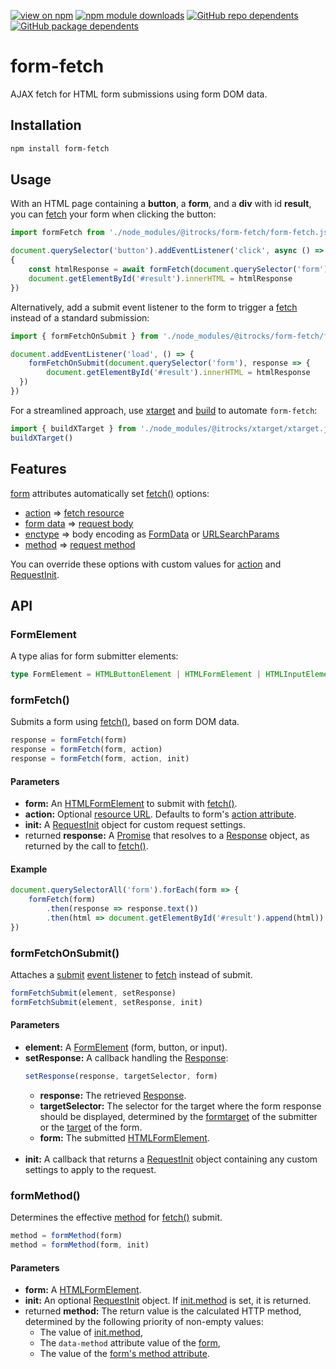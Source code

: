 [![view on npm](https://badgen.net/npm/v/@itrocks/form-fetch)](https://www.npmjs.org/package/@itrocks/form-fetch)
[![npm module downloads](https://badgen.net/npm/dt/@itrocks/form-fetch)](https://www.npmjs.org/package/@itrocks/form-fetch)
[![GitHub repo dependents](https://badgen.net/github/dependents-repo/itrocks-ts/form-fetch)](https://github.com/itrocks-ts/form-fetch/network/dependents?dependent_type=REPOSITORY)
[![GitHub package dependents](https://badgen.net/github/dependents-pkg/itrocks-ts/form-fetch)](https://github.com/itrocks-ts/form-fetch/network/dependents?dependent_type=PACKAGE)

# form-fetch

AJAX fetch for HTML form submissions using form DOM data.

## Installation

```bash
npm install form-fetch
```

## Usage

With an HTML page containing a **button**, a **form**, and a **div** with id **result**,
you can [fetch](https://developer.mozilla.org/docs/Web/API/Window/fetch) your form when clicking the button:

```ts
import formFetch from './node_modules/@itrocks/form-fetch/form-fetch.js'

document.querySelector('button').addEventListener('click', async () => 
{
	const htmlResponse = await formFetch(document.querySelector('form')).text()
	document.getElementById('#result').innerHTML = htmlResponse
})
```

Alternatively, add a submit event listener to the form
to trigger a [fetch](https://developer.mozilla.org/docs/Web/API/Window/fetch) instead of a standard submission:

```ts
import { formFetchOnSubmit } from './node_modules/@itrocks/form-fetch/form-fetch.js'

document.addEventListener('load', () => {
	formFetchOnSubmit(document.querySelector('form'), response => {
		document.getElementById('#result').innerHTML = htmlResponse
  })
})
```

For a streamlined approach, use [xtarget](https://www.npmjs.org/package/@itrocks/xtarget)
and [build](https://www.npmjs.org/package/@itrocks/build) to automate `form-fetch`:

```ts
import { buildXTarget } from './node_modules/@itrocks/xtarget/xtarget.js'
buildXTarget()
```

## Features

[form](https://developer.mozilla.org/docs/Web/HTML/Element/form) attributes
automatically set [fetch()](https://developer.mozilla.org/docs/Web/API/Window/fetch) options:

- [action](https://developer.mozilla.org/docs/Web/HTML/Element/form#action)
  => [fetch resource](https://developer.mozilla.org/docs/Web/API/Window/fetch#resource)
- [form data](https://developer.mozilla.org/docs/Web/HTML/Element/form)
  => [request body](https://developer.mozilla.org/en-US/docs/Web/API/RequestInit#body)
- [enctype](https://developer.mozilla.org/docs/Web/HTML/Element/form#enctype)
  => body encoding as [FormData](https://developer.mozilla.org/docs/Web/API/FormData)
  or [URLSearchParams](https://developer.mozilla.org/docs/Web/API/URLSearchParams)
- [method](https://developer.mozilla.org/docs/Web/HTML/Element/form#method)
  => [request method](https://developer.mozilla.org/en-US/docs/Web/API/RequestInit#method) 

You can override these options with custom values for [action](#formFetch)
and [RequestInit](https://developer.mozilla.org/en-US/docs/Web/API/RequestInit).

## API

### FormElement

A type alias for form submitter elements:

```ts
type FormElement = HTMLButtonElement | HTMLFormElement | HTMLInputElement
```

### formFetch()

Submits a form using [fetch()](https://developer.mozilla.org/docs/Web/API/Window/fetch),
based on form DOM data.

```ts
response = formFetch(form)
response = formFetch(form, action)
response = formFetch(form, action, init)
```

#### Parameters

- **form:**
  An [HTMLFormElement](https://developer.mozilla.org/docs/Web/API/HTMLFormElement)
  to submit with [fetch()](https://developer.mozilla.org/docs/Web/API/Window/fetch).
- **action:**
  Optional [resource URL](https://developer.mozilla.org/docs/Web/API/Window/fetch#resource).
  Defaults to form's [action attribute](https://developer.mozilla.org/docs/Web/HTML/Element/form#action).
- **init:**
  A [RequestInit](https://developer.mozilla.org/en-US/docs/Web/API/RequestInit) object
  for custom request settings.
- returned **response:**
  A [Promise](https://developer.mozilla.org/docs/Web/JavaScript/Reference/Global_Objects/Promise)
  that resolves to a [Response](https://developer.mozilla.org/docs/Web/API/Response) object,
  as returned by the call to [fetch()](https://developer.mozilla.org/docs/Web/API/Window/fetch).

#### Example

```ts
document.querySelectorAll('form').forEach(form => {
	formFetch(form)
		.then(response => response.text())
		.then(html => document.getElementById('#result').append(html))
})
```

### formFetchOnSubmit()

Attaches a [submit](https://developer.mozilla.org/docs/Web/API/HTMLFormElement/submit_event)
[event listener](https://developer.mozilla.org/docs/Web/API/EventTarget/addEventListener)
to [fetch](https://developer.mozilla.org/docs/Web/API/Window/fetch) instead of submit.

```ts
formFetchSubmit(element, setResponse)
formFetchSubmit(element, setResponse, init)
```

#### Parameters

- **element:**
  A [FormElement](#FormElement) (form, button, or input).
- **setResponse:**
  A callback handling the [Response](https://developer.mozilla.org/docs/Web/API/Response):
  ```ts
  setResponse(response, targetSelector, form)
  ```
  - **response:**
    The retrieved [Response](https://developer.mozilla.org/docs/Web/API/Response).
  - **targetSelector:**
    The selector for the target where the form response should be displayed,
    determined by the [formtarget](https://developer.mozilla.org/docs/Web/HTML/Element/input#formtarget) of the submitter
    or the [target](https://developer.mozilla.org/docs/Web/HTML/Element/form#target) of the form.
  - **form:**
    The submitted [HTMLFormElement](https://developer.mozilla.org/docs/Web/API/HTMLFormElement).
    <br/><br/>
- **init:**
  A callback that returns a [RequestInit](https://developer.mozilla.org/en-US/docs/Web/API/RequestInit) object
  containing any custom settings to apply to the request.

### formMethod()

Determines the effective [method](https://developer.mozilla.org/docs/Web/HTML/Element/form#method)
for [fetch()](https://developer.mozilla.org/docs/Web/API/Window/fetch) submit.

```ts
method = formMethod(form)
method = formMethod(form, init)
```

#### Parameters

- **form:**
  A [HTMLFormElement](https://developer.mozilla.org/docs/Web/API/HTMLFormElement).
- **init:**
  An optional [RequestInit](https://developer.mozilla.org/en-US/docs/Web/API/RequestInit) object.
  If [init.method](https://developer.mozilla.org/en-US/docs/Web/API/RequestInit#method) is set, it is returned.
- returned **method:**
  The return value is the calculated HTTP method, determined by the following priority of non-empty values:
  - The value of [init.method](https://developer.mozilla.org/en-US/docs/Web/API/RequestInit#method),
  - The `data-method` attribute value of the [form](https://developer.mozilla.org/docs/Web/HTML/Element/form),
  - The value of the [form's method attribute](https://developer.mozilla.org/docs/Web/HTML/Element/form#method). 
